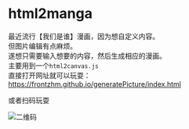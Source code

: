 # html2manga

最近流行【我们是谁】漫画，因为想自定义内容。  
但图片编辑有点麻烦。  
遂想只需要输入想要的内容，然后生成相应的漫画。  
主要用到一个`html2canvas.js`  
直接打开网址就可以玩耍：  
https://frontzhm.github.io/generatePicture/index.html

或者扫码玩耍

![二维码](https://hanfiles.oss-cn-beijing.aliyuncs.com/github/who-am-us.png)
 
